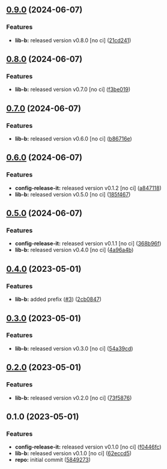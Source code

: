 

## [0.9.0](https://github.com/quannt-paypay/monorepo-semantic-releases/compare/@mono/app-b-v0.8.0...@mono/app-b-v0.9.0) (2024-06-07)


### Features

* **lib-b:** released version v0.8.0 [no ci] ([21cd241](https://github.com/quannt-paypay/monorepo-semantic-releases/commit/21cd241a76ca9b302e543074330fd1210a403ab1))

## [0.8.0](https://github.com/quannt-paypay/monorepo-semantic-releases/compare/@mono/app-b-v0.7.0...@mono/app-b-v0.8.0) (2024-06-07)


### Features

* **lib-b:** released version v0.7.0 [no ci] ([f3be019](https://github.com/quannt-paypay/monorepo-semantic-releases/commit/f3be019bd2aa03204abea6418e3a55577a154cd7))

## [0.7.0](https://github.com/quannt-paypay/monorepo-semantic-releases/compare/@mono/app-b-v0.6.0...@mono/app-b-v0.7.0) (2024-06-07)


### Features

* **lib-b:** released version v0.6.0 [no ci] ([b86716e](https://github.com/quannt-paypay/monorepo-semantic-releases/commit/b86716e3181a39946c506b76e2b21394ee182ca8))

## [0.6.0](https://github.com/quannt-paypay/monorepo-semantic-releases/compare/@mono/app-b-v0.5.0...@mono/app-b-v0.6.0) (2024-06-07)


### Features

* **config-release-it:** released version v0.1.2 [no ci] ([a847118](https://github.com/quannt-paypay/monorepo-semantic-releases/commit/a84711814f2e20eb0ac8bd8d2e4e10a616ce54a8))
* **lib-b:** released version v0.5.0 [no ci] ([185f467](https://github.com/quannt-paypay/monorepo-semantic-releases/commit/185f4671b903127057cab16c7bc6bd27e5ca12db))

## [0.5.0](https://github.com/quannt-paypay/monorepo-semantic-releases/compare/@mono/app-b-v0.4.0...@mono/app-b-v0.5.0) (2024-06-07)


### Features

* **config-release-it:** released version v0.1.1 [no ci] ([368b96f](https://github.com/quannt-paypay/monorepo-semantic-releases/commit/368b96ff78be2b87952648add6ad93d0490f183f))
* **lib-b:** released version v0.4.0 [no ci] ([4a96a4b](https://github.com/quannt-paypay/monorepo-semantic-releases/commit/4a96a4ba077226f04771498d52fbee205846ca77))

## [0.4.0](https://github.com/b12k/monorepo-semantic-releases/compare/@mono/app-b-v0.3.0...@mono/app-b-v0.4.0) (2023-05-01)


### Features

* **lib-b:** added prefix ([#3](https://github.com/b12k/monorepo-semantic-releases/issues/3)) ([2cb0847](https://github.com/b12k/monorepo-semantic-releases/commit/2cb08478f16b3efa133c5af2b632c14f295ac2ff))

## [0.3.0](https://github.com/b12k/monorepo-semantic-releases/compare/@mono/app-b-v0.2.0...@mono/app-b-v0.3.0) (2023-05-01)


### Features

* **lib-b:** released version v0.3.0 [no ci] ([54a39cd](https://github.com/b12k/monorepo-semantic-releases/commit/54a39cd3309e052d8e4682d3e0c31e06ac890674))

## [0.2.0](https://github.com/b12k/monorepo-semantic-releases/compare/@mono/app-b-v0.1.0...@mono/app-b-v0.2.0) (2023-05-01)


### Features

* **lib-b:** released version v0.2.0 [no ci] ([73f5876](https://github.com/b12k/monorepo-semantic-releases/commit/73f587631a469011022e53599b9ebb864ea4a7c7))

## 0.1.0 (2023-05-01)


### Features

* **config-release-it:** released version v0.1.0 [no ci] ([f0446fc](https://github.com/b12k/monorepo-semantic-releases/commit/f0446fc59c62a71c8d9847d38f6de84f001540ad))
* **lib-b:** released version v0.1.0 [no ci] ([62eccd5](https://github.com/b12k/monorepo-semantic-releases/commit/62eccd51c89c12413e352a0fcaee68aefd0401bf))
* **repo:** initial commit ([5849273](https://github.com/b12k/monorepo-semantic-releases/commit/58492737f01fe3a2fd98e0b2b3c0646e6850a8db))